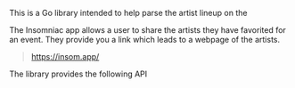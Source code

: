 This is a Go library intended to help parse the artist lineup on the

The Insomniac app allows a user to share the artists they have favorited for an event. They provide you a link which leads to a webpage of the artists.

> https://insom.app/<unique-id>

The library provides the following API

```

```